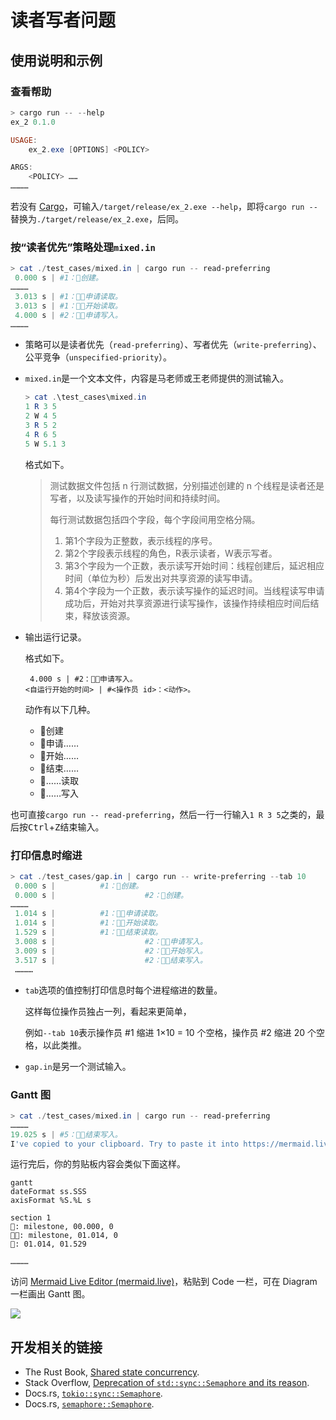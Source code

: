 # 读者写者问题

## 使用说明和示例

### 查看帮助

```powershell
> cargo run -- --help
ex_2 0.1.0

USAGE:
    ex_2.exe [OPTIONS] <POLICY>

ARGS:
    <POLICY> ……
…………
```

若没有 [Cargo](https://doc.rust-lang.org/cargo/index.html)，可输入`/target/release/ex_2.exe --help`，即将`cargo run --`替换为`./target/release/ex_2.exe`，后同。

### 按“读者优先”策略处理`mixed.in`

```powershell
> cat ./test_cases/mixed.in | cargo run -- read-preferring
 0.000 s | #1：🚀创建。
…………
 3.013 s | #1：🔔👀申请读取。
 3.013 s | #1：🏁👀开始读取。
 4.000 s | #2：🔔📝申请写入。
…………
```

- 策略可以是读者优先（`read-preferring`）、写者优先（`write-preferring`）、公平竞争（`unspecified-priority`）。

- `mixed.in`是一个文本文件，内容是马老师或王老师提供的测试输入。

  ```powershell
  > cat .\test_cases\mixed.in
  1 R 3 5
  2 W 4 5
  3 R 5 2
  4 R 6 5
  5 W 5.1 3
  ```

  格式如下。

  > 测试数据文件包括 n 行测试数据，分别描述创建的 n 个线程是读者还是写者，以及读写操作的开始时间和持续时间。
  >
  > 每行测试数据包括四个字段，每个字段间用空格分隔。
  >
  > 1. 第1个字段为正整数，表示线程的序号。
  > 2. 第2个字段表示线程的角色，R表示读者，W表示写者。
  > 3. 第3个字段为一个正数，表示读写开始时间：线程创建后，延迟相应时间（单位为秒）后发出对共享资源的读写申请。
  > 4. 第4个字段为一个正数，表示读写操作的延迟时间。当线程读写申请成功后，开始对共享资源进行读写操作，该操作持续相应时间后结束，释放该资源。

- 输出运行记录。

  格式如下。

  ```
   4.000 s | #2：🔔📝申请写入。
  <自运行开始的时间> | #<操作员 id>：<动作>。
  ```

  动作有以下几种。

  - 🚀创建
  - 🔔申请……
  - 🏁开始……
  - 🛑结束……
  - 👀……读取
  - 📝……写入

也可直接`cargo run -- read-preferring`，然后一行一行输入`1 R 3 5`之类的，最后按<kbd>Ctrl</kbd>+<kbd>Z</kbd>结束输入。

### 打印信息时缩进

```powershell
> cat ./test_cases/gap.in | cargo run -- write-preferring --tab 10
 0.000 s |          #1：🚀创建。
 0.000 s |                    #2：🚀创建。
…………
 1.014 s |          #1：🔔👀申请读取。
 1.014 s |          #1：🏁👀开始读取。
 1.529 s |          #1：🛑👀结束读取。
 3.008 s |                    #2：🔔📝申请写入。
 3.009 s |                    #2：🏁📝开始写入。
 3.517 s |                    #2：🛑📝结束写入。
 …………
```

- `tab`选项的值控制打印信息时每个进程缩进的数量。

  这样每位操作员独占一列，看起来更简单，

  例如`--tab 10`表示操作员 #1 缩进 1×10 = 10 个空格，操作员 #2 缩进 20 个空格，以此类推。

- `gap.in`是另一个测试输入。

### Gantt 图

```powershell
> cat ./test_cases/mixed.in | cargo run -- read-preferring
…………
19.025 s | #5：🛑📝结束写入。
I've copied to your clipboard. Try to paste it into https://mermaid.live/ .
```

运行完后，你的剪贴板内容会类似下面这样。

```
gantt
dateFormat ss.SSS
axisFormat %S.%L s

section 1
🚀: milestone, 00.000, 0
🔔👀: milestone, 01.014, 0
👀: 01.014, 01.529

…………
```

访问 [Mermaid Live Editor (mermaid.live)](https://mermaid.live/)，粘贴到 Code 一栏，可在 Diagram 一栏画出 Gantt 图。

![](ReadMe.assets/mermaid_live.png)

## 开发相关的链接

- The Rust Book, [Shared state concurrency](https://doc.rust-lang.org/book/ch16-03-shared-state.html).
- Stack Overflow, [Deprecation of `std::sync::Semaphore` and its reason](https://stackoverflow.com/questions/59480070/replacement-for-stdsyncsemaphore-since-it-is-deprecated).
- Docs.rs, [`tokio::sync::Semaphore`](https://docs.rs/tokio/latest/tokio/sync/struct.Semaphore.html).
- Docs.rs, [`semaphore::Semaphore`](https://docs.rs/semaphore/latest/semaphore/struct.Semaphore.html).
